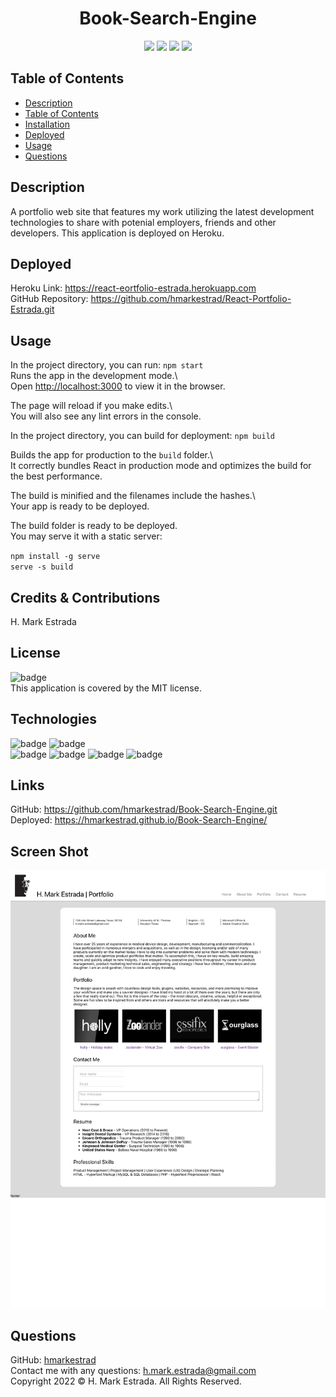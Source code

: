 <h1 align="center">Book-Search-Engine</h1>

<p align="center">
<img src="https://img.shields.io/github/repo-size/hmarkestrad/React-Portfolio-Estrada" />
<img src="https://img.shields.io/github/languages/top/hmarkestrad/React-Portfolio-Estrada"  />
<img src="https://img.shields.io/github/issues/hmarkestrad/React-Portfolio-Estrada" />
<img src="https://img.shields.io/github/last-commit/hmarkestrad/React-Portfolio-Estrada" >
</p>

## Table of Contents
- [Description](#description)
- [Table of Contents](#table-of-contents)
- [Installation](#installation)
- [Deployed](#deployed)
- [Usage](#usage)
- [Questions](#questions)

## Description
A portfolio web site that features my work utilizing the latest development technologies to share with potenial employers, friends and other developers. This application is deployed on Heroku.  
  
## Deployed  
Heroku Link: https://react-eortfolio-estrada.herokuapp.com  
GitHub Repository: https://github.com/hmarkestrad/React-Portfolio-Estrada.git  
  
## Usage  
In the project directory, you can run: `npm start`  
Runs the app in the development mode.\  
Open [http://localhost:3000](http://localhost:3000) to view it in the browser.  
  
The page will reload if you make edits.\  
You will also see any lint errors in the console.  
  
In the project directory, you can build for deployment: `npm build`  
  
Builds the app for production to the `build` folder.\  
It correctly bundles React in production mode and optimizes the build for the best performance.  
  
The build is minified and the filenames include the hashes.\  
Your app is ready to be deployed.  
  
The build folder is ready to be deployed.  
You may serve it with a static server:  
  
  `npm install -g serve`  
  `serve -s build`  
  
## Credits & Contributions
H. Mark Estrada
  
## License
![badge](https://img.shields.io/badge/license-MIT-brightgreen)<br>
This application is covered by the MIT license. 
  
## Technologies
![badge](https://img.shields.io/badge/Javascript-orange)
![badge](https://img.shields.io/badge/-node.js-orange)</br>
![badge](https://img.shields.io/badge/-heroku-blue)
![badge](https://img.shields.io/badge/-json-blue)
![badge](https://img.shields.io/badge/-html5-blue)
![badge](https://img.shields.io/badge/-css-blue)
  
## Links
GitHub: https://github.com/hmarkestrad/Book-Search-Engine.git  
Deployed: https://hmarkestrad.github.io/Book-Search-Engine/  

## Screen Shot
![Book-Search-Engine](public/screenshot.png)
  
## Questions
GitHub: [hmarkestrad](https://github.com/hmarkestrad)<br>
Contact me with any questions: h.mark.estrada@gmail.com<br>
Copyright 2022 © H. Mark Estrada. All Rights Reserved.<br>